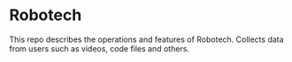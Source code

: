 # Robotech
This repo describes the operations and features of Robotech. Collects data from users such as videos, code files and others.
